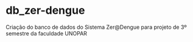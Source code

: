 # db_zer-dengue
Criação do banco de dados do Sistema Zer@Dengue para projeto de 3º semestre da faculdade UNOPAR
